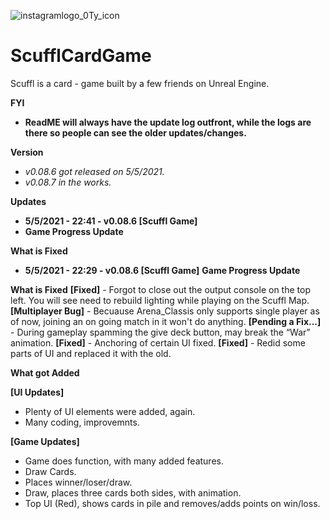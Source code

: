 ![instagramlogo_0Ty_icon](https://user-images.githubusercontent.com/83662366/117080672-5576e480-ad0c-11eb-889f-4f4b9618fa9c.png)
# ScufflCardGame
Scuffl is a card - game built by a few friends on Unreal Engine.

**FYI**
- **ReadME will always have the update log outfront, while the logs are there so people can see the older updates/changes.**

**Version**
- *v0.08.6 got released on 5/5/2021.*
- *v0.08.7 in the works.*

**Updates**
- **5/5/2021 - 22:41 - v0.08.6 [Scuffl Game]**
- **Game Progress Update**

**What is Fixed**
- **5/5/2021 - 22:29 - v0.08.6 [Scuffl Game]**
**Game Progress Update**

**What is Fixed**
**[Fixed]** - Forgot to close out the output console on the top left. You will see need to rebuild lighting while playing on the Scuffl Map.
**[Multiplayer Bug]** - Becuause Arena_Classis only supports single player as of now, joining an on going match in it won't do anything.
**[Pending a Fix...]** - During gameplay spamming the give deck button, may break the “War” animation.
**[Fixed]** - Anchoring of certain UI fixed. 
**[Fixed]** - Redid some parts of UI and replaced it with the old. 

**What got Added**

**[UI Updates]** 
- Plenty of UI elements were added, again.
- Many coding, improvemnts.


**[Game Updates]** 
- Game does function, with many added features.
- Draw Cards.
- Places winner/loser/draw.
- Draw, places three cards both sides, with animation.
- Top UI (Red), shows cards in pile and removes/adds points on win/loss.

